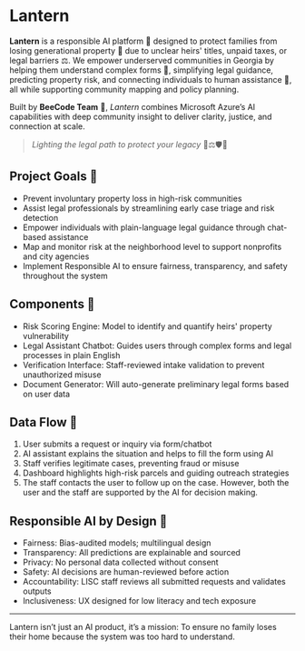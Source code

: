 # Lantern

**Lantern** is a responsible AI platform 🤖 designed to protect families from losing generational property 🏡 due to unclear heirs' titles, unpaid taxes, or legal barriers ⚖️. We empower underserved communities in Georgia by helping them understand complex forms 📝, simplifying legal guidance, predicting property risk, and connecting individuals to human assistance 🤝, all while supporting community mapping and policy planning.

Built by **BeeCode Team** 🐝, *Lantern* combines Microsoft Azure’s AI capabilities with deep community insight to deliver clarity, justice, and connection at scale.

> *Lighting the legal path  to protect your legacy* 🔦⚖️🛡️📜



## Project Goals 🎯
- Prevent involuntary property loss in high-risk communities  
- Assist legal professionals by streamlining early case triage and risk detection  
- Empower individuals with plain-language legal guidance through chat-based assistance  
- Map and monitor risk at the neighborhood level to support nonprofits and city agencies  
- Implement Responsible AI to ensure fairness, transparency, and safety throughout the system  


##  Components 🧩  
- Risk Scoring Engine: Model to identify and quantify heirs' property vulnerability  
- Legal Assistant Chatbot: Guides users through complex forms and legal processes in plain English  
- Verification Interface: Staff-reviewed intake validation to prevent unauthorized misuse  
- Document Generator: Will auto-generate preliminary legal forms based on user data


## Data Flow 🔄 
1. User submits a request or inquiry via form/chatbot  
2. AI assistant explains the situation and helps to fill the form using AI
3. Staff verifies legitimate cases, preventing fraud or misuse  
4. Dashboard highlights high-risk parcels and guiding outreach strategies 
5. The staff contacts the user to follow up on the case. However, both the user and the staff are supported by the AI for decision making.


## Responsible AI by Design 🤖
- Fairness: Bias-audited models; multilingual design
- Transparency: All predictions are explainable and sourced  
- Privacy: No personal data collected without consent  
- Safety: AI decisions are human-reviewed before action  
- Accountability: LISC staff reviews all submitted requests and validates outputs  
- Inclusiveness: UX designed for low literacy and tech exposure  

---

Lantern isn’t just an AI product, it’s a mission: To ensure no family loses their home because the system was too hard to understand.
